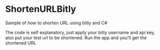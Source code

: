 # ShortenURLBitly
Sample of how to shorten URL using bitly and C#

The code is self explanatory, just apply your bitly username and api key, also put your test url to be shortened.
Run the app and you'll get the shortened URL
